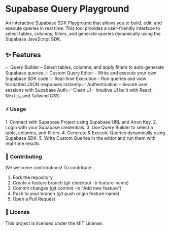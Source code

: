 # Supabase Query Playground

An interactive Supabase SDK Playground that allows you to build, edit, and execute queries in real time. This tool provides a user-friendly interface to select tables, columns, filters, and generate queries dynamically using the Supabase JavaScript SDK.

## ✨ Features

✅ Query Builder – Select tables, columns, and apply filters to auto-generate Supabase queries.✅ Custom Query Editor – Write and execute your own Supabase SDK code.✅ Real-time Execution – Run queries and view formatted JSON responses instantly.✅ Authentication – Secure user sessions with Supabase Auth.✅ Clean UI – Intuitive UI built with React, Next.js, and Tailwind CSS.



### ⚡ Usage
1️. Connect with Supabase Project using Supabase'URL and Anon Key.
2. Login with your Supabase credentials.
3. Use Query Builder to select a table, columns, and filters.
4. Generate & Execute Queries dynamically using Supabase SDK.
5. Write Custom Queries in the editor and run them with real-time results


### 🤝 Contributing

We welcome contributions! To contribute:
1. Fork the repository
2. Create a feature branch (git checkout -b feature-name)
3. Commit changes (git commit -m "Add new feature")
4. Push to your branch (git push origin feature-name)
5. Open a Pull Request


### 📜 License

This project is licensed under the MIT License.